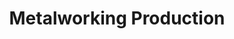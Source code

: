 ---
link: ""
title: "Metalworking Production"
description: ""
publishDate: ""
preview: ""
home: ""
summary: "As robots become more popular for tasks which previously required CNC machines, software is appearing which supports the need for increased control and efficiency."
application: ""
industry: ""
article: "CAD CAM for Robots"
articleImagePath: "/assets/images/success/mpw.jpg"
articleUrl: "https://www.robotmaster.com/assets/data/pdf/MPW_jul2009.pdf"
language: "en"
---